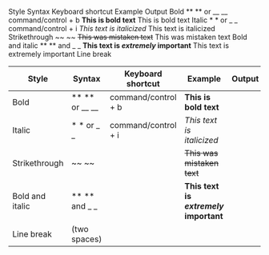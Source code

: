 
Style	Syntax	Keyboard shortcut	Example	Output
Bold	** ** or __ __	command/control + b	**This is bold text**	This is bold text
Italic	* * or _ _	command/control + i	*This text is italicized*	This text is italicized
Strikethrough	~~ ~~		~~This was mistaken text~~	This was mistaken text
Bold and italic	** ** and _ _		**This text is _extremely_ important**	This text is extremely important
Line break 

Style           |	Syntax         | Keyboard shortcut   | Example                                    | Output
--------------- |--------------- | ------------------- | ------------------------------------------ | -------
Bold            | ** ** or __ __ | command/control + b | **This is bold text**                      |
Italic          | * * or _ _     | command/control + i | *This text is italicized*                  |
Strikethrough   | ~~ ~~          |                     | ~~This was mistaken text~~                 |
Bold and italic | ** ** and _ _  |                     | **This text is _extremely_ important**     |
Line break      |   (two spaces) |                     |                                            |

